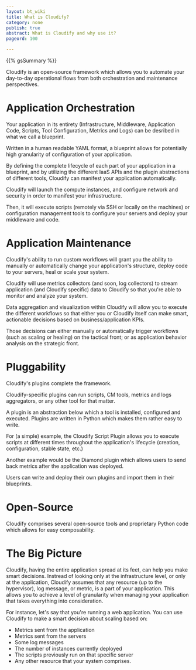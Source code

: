 ```yaml
---
layout: bt_wiki
title: What is Cloudify?
category: none
publish: true
abstract: What is Cloudify and why use it?
pageord: 100

---
```


{{% gsSummary %}}

Cloudify is an open-source framework which allows you to automate your day-to-day operational flows from both orchestration and maintenance perspectives.


# Application Orchestration

Your application in its entirety (Infrastructure, Middleware, Application Code, Scripts, Tool Configuration, Metrics and Logs) can be desribed in what we call a blueprint.

Written in a human readable YAML format, a blueprint allows for potentially high granularity of configuration of your application.

By defining the complete lifecycle of each part of your application in a blueprint, and by utilizing the different IaaS APIs and the plugin abstractions of different tools, Cloudify can manifest your application automatically.

Cloudify will launch the compute instances, and configure network and security in order to manifest your infrastructure.

Then, it will execute scripts (remotely via SSH or locally on the machines) or configuration management tools to configure your servers and deploy your middleware and code.


# Application Maintenance

Cloudify's ability to run custom workflows will grant you the ability to manually or automatically change your application's structure, deploy code to your servers, heal or scale your system.

Cloudify will use metrics collectors (and soon, log collectors) to stream application (and Cloudify specific) data to Cloudify so that you're able to monitor and analyze your system.

Data aggregation and visualization within Cloudify will allow you to execute the different workflows so that either you or Cloudify itself can make smart, actionable decisions based on business/application KPIs.

Those decisions can either manually or automatically trigger workflows (such as scaling or healing) on the tactical front; or as application behavior analysis on the strategic front.


# Pluggability

Cloudify's plugins complete the framework.

Cloudify-specific plugins can run scripts, CM tools, metrics and logs aggregators, or any other tool for that matter.

A plugin is an abstraction below which a tool is installed, configured and executed. Plugins are written in Python which makes them rather easy to write.

For (a simple) example, the Cloudify Script Plugin allows you to execute scripts at different times throughout the application's lifecycle (creation, configuration, stable state, etc.)

Another example would be the Diamond plugin which allows users to send back metrics after the application was deployed.

Users can write and deploy their own plugins and import them in their blueprints.


# Open-Source

Cloudify comprises several open-source tools and proprietary Python code which allows for easy composability.


# The Big Picture

Cloudify, having the entire application spread at its feet, can help you make smart decisions. Instread of looking only at the infrastructure level, or only at the application, Cloudify assumes that any resource (up to the hypervisor), log message, or metric, is a part of your application. This allows you to achieve a level of granularity when managing your application that takes everything into consideration.

For instance, let's say that you're running a web application. You can use Cloudify to make a smart decision about scaling based on:

* Metrics sent from the application
* Metrics sent from the servers
* Some log messages
* The number of instances currently deployed
* The scripts previously run on that specific server
* Any other resource that your system comprises.
